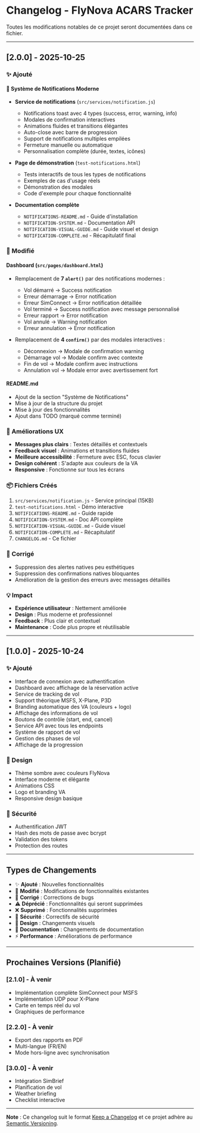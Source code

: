 # Changelog - FlyNova ACARS Tracker

Toutes les modifications notables de ce projet seront documentées dans ce fichier.

---

## [2.0.0] - 2025-10-25

### ✨ Ajouté

#### 🔔 Système de Notifications Moderne
- **Service de notifications** (`src/services/notification.js`)
  - Notifications toast avec 4 types (success, error, warning, info)
  - Modales de confirmation interactives
  - Animations fluides et transitions élégantes
  - Auto-close avec barre de progression
  - Support de notifications multiples empilées
  - Fermeture manuelle ou automatique
  - Personnalisation complète (durée, textes, icônes)

- **Page de démonstration** (`test-notifications.html`)
  - Tests interactifs de tous les types de notifications
  - Exemples de cas d'usage réels
  - Démonstration des modales
  - Code d'exemple pour chaque fonctionnalité

- **Documentation complète**
  - `NOTIFICATIONS-README.md` - Guide d'installation
  - `NOTIFICATION-SYSTEM.md` - Documentation API
  - `NOTIFICATION-VISUAL-GUIDE.md` - Guide visuel et design
  - `NOTIFICATION-COMPLETE.md` - Récapitulatif final

### 🔄 Modifié

#### Dashboard (`src/pages/dashboard.html`)
- Remplacement de **7 `alert()`** par des notifications modernes :
  - Vol démarré → Success notification
  - Erreur démarrage → Error notification
  - Erreur SimConnect → Error notification détaillée
  - Vol terminé → Success notification avec message personnalisé
  - Erreur rapport → Error notification
  - Vol annulé → Warning notification
  - Erreur annulation → Error notification

- Remplacement de **4 `confirm()`** par des modales interactives :
  - Déconnexion → Modale de confirmation warning
  - Démarrage vol → Modale confirm avec contexte
  - Fin de vol → Modale confirm avec instructions
  - Annulation vol → Modale error avec avertissement fort

#### README.md
- Ajout de la section "Système de Notifications"
- Mise à jour de la structure du projet
- Mise à jour des fonctionnalités
- Ajout dans TODO (marqué comme terminé)

### 🎨 Améliorations UX

- **Messages plus clairs** : Textes détaillés et contextuels
- **Feedback visuel** : Animations et transitions fluides
- **Meilleure accessibilité** : Fermeture avec ESC, focus clavier
- **Design cohérent** : S'adapte aux couleurs de la VA
- **Responsive** : Fonctionne sur tous les écrans

### 📦 Fichiers Créés

1. `src/services/notification.js` - Service principal (15KB)
2. `test-notifications.html` - Démo interactive
3. `NOTIFICATIONS-README.md` - Guide rapide
4. `NOTIFICATION-SYSTEM.md` - Doc API complète
5. `NOTIFICATION-VISUAL-GUIDE.md` - Guide visuel
6. `NOTIFICATION-COMPLETE.md` - Récapitulatif
7. `CHANGELOG.md` - Ce fichier

### 🐛 Corrigé

- Suppression des alertes natives peu esthétiques
- Suppression des confirmations natives bloquantes
- Amélioration de la gestion des erreurs avec messages détaillés

### 💡 Impact

- **Expérience utilisateur** : Nettement améliorée
- **Design** : Plus moderne et professionnel
- **Feedback** : Plus clair et contextuel
- **Maintenance** : Code plus propre et réutilisable

---

## [1.0.0] - 2025-10-24

### ✨ Ajouté

- Interface de connexion avec authentification
- Dashboard avec affichage de la réservation active
- Service de tracking de vol
- Support théorique MSFS, X-Plane, P3D
- Branding automatique des VA (couleurs + logo)
- Affichage des informations de vol
- Boutons de contrôle (start, end, cancel)
- Service API avec tous les endpoints
- Système de rapport de vol
- Gestion des phases de vol
- Affichage de la progression

### 🎨 Design

- Thème sombre avec couleurs FlyNova
- Interface moderne et élégante
- Animations CSS
- Logo et branding VA
- Responsive design basique

### 🔐 Sécurité

- Authentification JWT
- Hash des mots de passe avec bcrypt
- Validation des tokens
- Protection des routes

---

## Types de Changements

- ✨ **Ajouté** : Nouvelles fonctionnalités
- 🔄 **Modifié** : Modifications de fonctionnalités existantes
- 🐛 **Corrigé** : Corrections de bugs
- ⚠️ **Déprécié** : Fonctionnalités qui seront supprimées
- ❌ **Supprimé** : Fonctionnalités supprimées
- 🔐 **Sécurité** : Correctifs de sécurité
- 🎨 **Design** : Changements visuels
- 📝 **Documentation** : Changements de documentation
- ⚡ **Performance** : Améliorations de performance

---

## Prochaines Versions (Planifié)

### [2.1.0] - À venir
- Implémentation complète SimConnect pour MSFS
- Implémentation UDP pour X-Plane
- Carte en temps réel du vol
- Graphiques de performance

### [2.2.0] - À venir
- Export des rapports en PDF
- Multi-langue (FR/EN)
- Mode hors-ligne avec synchronisation

### [3.0.0] - À venir
- Intégration SimBrief
- Planification de vol
- Weather briefing
- Checklist interactive

---

**Note** : Ce changelog suit le format [Keep a Changelog](https://keepachangelog.com/)
et ce projet adhère au [Semantic Versioning](https://semver.org/).
